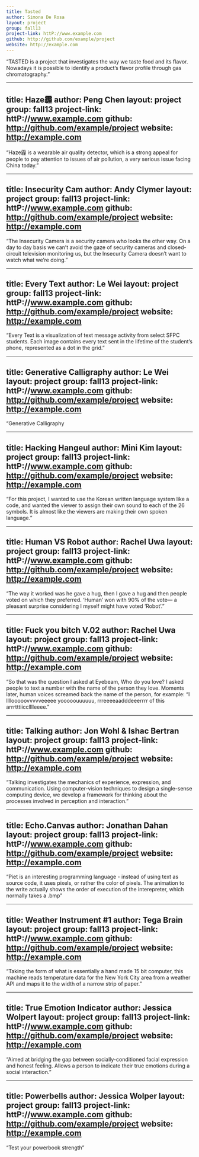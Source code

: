 ```yaml
---
title: Tasted
author: Simona De Rosa
layout: project
group: fall13
project-link: httP://www.example.com
github: http://github.com/example/project
website: http://example.com
---
```

“TASTED is a project that investigates the way we taste food and its flavor. Nowadays it is possible to identify a product’s flavor profile through gas chromatography.”


---
title: Haze霾
author: Peng Chen
layout: project
group: fall13
project-link: httP://www.example.com
github: http://github.com/example/project
website: http://example.com
---
“Haze霾 is a wearable air quality detector, which is a strong appeal for people to pay attention to issues of air pollution, a very serious issue facing China today.”


---
title: Insecurity Cam
author: Andy Clymer
layout: project
group: fall13
project-link: httP://www.example.com
github: http://github.com/example/project
website: http://example.com
---
“The Insecurity Camera is a security camera who looks the other way. On a day to day basis we can’t avoid the gaze of security cameras and closed-circuit television monitoring us, but the Insecurity Camera doesn’t want to watch what we’re doing.”


---
title: Every Text
author: Le Wei
layout: project
group: fall13
project-link: httP://www.example.com
github: http://github.com/example/project
website: http://example.com
---
“Every Text is a visualization of text message activity from select SFPC students. Each image contains every text sent in the lifetime of the student’s phone, represented as a dot in the grid.”




---
title: Generative Calligraphy
author: Le Wei
layout: project
group: fall13
project-link: httP://www.example.com
github: http://github.com/example/project
website: http://example.com
---
“Generative Calligraphy



---
title: Hacking Hangeul
author: Mini Kim
layout: project
group: fall13
project-link: httP://www.example.com
github: http://github.com/example/project
website: http://example.com
---
“For this project, I wanted to use the Korean written language system like a code, and wanted the viewer to assign their own sound to each of the 26 symbols. It is almost like the viewers are making their own spoken language.”



---
title: Human VS Robot
author: Rachel Uwa
layout: project
group: fall13
project-link: httP://www.example.com
github: http://github.com/example/project
website: http://example.com
---
“The way it worked was he gave a hug, then I gave a hug and then people voted on which they preferred. ‘Human’ won with 90% of the vote— a pleasant surprise considering I myself might have voted ‘Robot’.”



---
title: Fuck you bitch V.02
author: Rachel Uwa
layout: project
group: fall13
project-link: httP://www.example.com
github: http://github.com/example/project
website: http://example.com
---
“So that was the question I asked at Eyebeam, Who do you love? I asked people to text a number with the name of the person they love. Moments later, human voices screamed back the name of the person, for example: “I llllooooovvvvveeeee yooooouuuuuu, rrreeeeaadddeeerrrr of this arrrtttiicclllleeee.”



---
title: Talking
author: Jon Wohl & Ishac Bertran
layout: project
group: fall13
project-link: httP://www.example.com
github: http://github.com/example/project
website: http://example.com
---
“Talking investigates the mechanics of experience, expression, and communication. Using computer-vision techniques to design a single-sense computing device, we develop a framework for thinking about the processes involved in perception and interaction.”



---
title: Echo.Canvas
author: Jonathan Dahan
layout: project
group: fall13
project-link: httP://www.example.com
github: http://github.com/example/project
website: http://example.com
---
“Piet is an interesting programming language - instead of using text as source code, it uses pixels, or rather the color of pixels. The animation to the write actually shows the order of execution of the interepreter, which normally takes a .bmp”



---
title: Weather Instrument #1
author: Tega Brain
layout: project
group: fall13
project-link: httP://www.example.com
github: http://github.com/example/project
website: http://example.com
---
“Taking the form of what is essentially a hand made 15 bit computer, this machine reads temperature data for the New York City area from a weather API and maps it to the width of a narrow strip of paper.”



---
title: True Emotion Indicator
author: Jessica Wolpert
layout: project
group: fall13
project-link: httP://www.example.com
github: http://github.com/example/project
website: http://example.com
---
“Aimed at bridging the gap between socially-conditioned facial expression and honest feeling. Allows a person to indicate their true emotions during a social interaction.”



---
title: Powerbells
author: Jessica Wolper
layout: project
group: fall13
project-link: httP://www.example.com
github: http://github.com/example/project
website: http://example.com
---
“Test your powerbook strength”